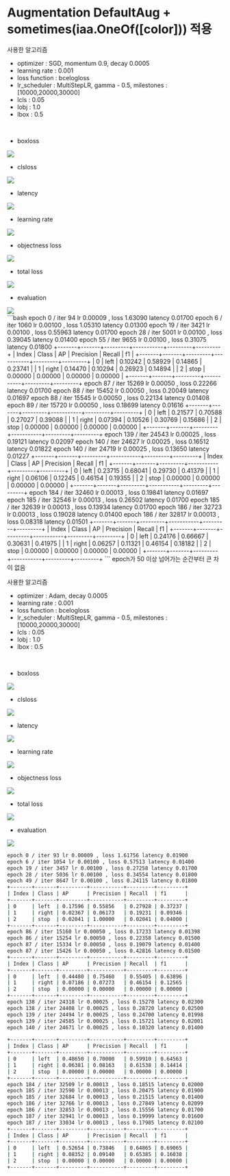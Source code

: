 # Augmentation DefaultAug + sometimes(iaa.OneOf([color])) 적용



사용한 알고리즘
- optimizer : SGD, momentum 0.9, decay 0.0005
- learning rate : 0.001
- loss function : bcelogloss
- lr_scheduler : MultiStepLR, gamma - 0.5, milestones : [10000,20000,30000]
- lcls : 0.05
- lobj : 1.0
- lbox : 0.5

<br>

- boxloss
<img src="./assets/boxloss_sgd.PNG">

- clsloss
<img src="./assets/clsloss_sgd.PNG">

- latency
<img src="./assets/latency_sgd.PNG">

- learning rate
<img src="./assets/lr_sgd.PNG">

- objectness loss
<img src="./assets/objloss_sgd.PNG">

- total loss
<img src="./assets/totalloss_sgd.PNG">

- evaluation
<img src="./assets/evaluation_sgd.PNG">

<br>
```bash
epoch 0 / iter 94 lr 0.00009 , loss 1.63090 latency 0.01700
epoch 6 / iter 1060 lr 0.00100 , loss 1.05310 latency 0.01300
epoch 19 / iter 3421 lr 0.00100 , loss 0.55963 latency 0.01700
epoch 28 / iter 5001 lr 0.00100 , loss 0.39045 latency 0.01400
epoch 55 / iter 9655 lr 0.00100 , loss 0.31075 latency 0.01800
+-------+-------+---------+-----------+---------+---------+
| Index | Class | AP      | Precision | Recall  | f1      |
+-------+-------+---------+-----------+---------+---------+
| 0     | left  | 0.10242 | 0.58929   | 0.14865 | 0.23741 |
| 1     | right | 0.14470 | 0.10294   | 0.26923 | 0.14894 |
| 2     | stop  | 0.00000 | 0.00000   | 0.00000 | 0.00000 |
+-------+-------+---------+-----------+---------+---------+
epoch 87 / iter 15269 lr 0.00050 , loss 0.22266 latency 0.01700
epoch 88 / iter 15452 lr 0.00050 , loss 0.20049 latency 0.01697
epoch 88 / iter 15545 lr 0.00050 , loss 0.22134 latency 0.01408
epoch 89 / iter 15720 lr 0.00050 , loss 0.18699 latency 0.01616
+-------+-------+---------+-----------+---------+---------+
| 0     | left  | 0.21577 | 0.70588   | 0.27027 | 0.39088 |
| 1     | right | 0.07394 | 0.10526   | 0.30769 | 0.15686 |
| 2     | stop  | 0.00000 | 0.00000   | 0.00000 | 0.00000 |
+-------+-------+---------+-----------+---------+---------+
epoch 139 / iter 24543 lr 0.00025 , loss 0.19121 latency 0.02097
epoch 140 / iter 24627 lr 0.00025 , loss 0.16512 latency 0.01822
epoch 140 / iter 24719 lr 0.00025 , loss 0.13650 latency 0.01227
+-------+-------+---------+-----------+---------+---------+
| Index | Class | AP      | Precision | Recall  | f1      |
+-------+-------+---------+-----------+---------+---------+
| 0     | left  | 0.23715 | 0.68041   | 0.29730 | 0.41379 |
| 1     | right | 0.06106 | 0.12245   | 0.46154 | 0.19355 |
| 2     | stop  | 0.00000 | 0.00000   | 0.00000 | 0.00000 |
+-------+-------+---------+-----------+---------+---------+
epoch 184 / iter 32460 lr 0.00013 , loss 0.19841 latency 0.01697
epoch 185 / iter 32546 lr 0.00013 , loss 0.26502 latency 0.01700
epoch 185 / iter 32639 lr 0.00013 , loss 0.13934 latency 0.01700
epoch 186 / iter 32723 lr 0.00013 , loss 0.19028 latency 0.01400
epoch 186 / iter 32817 lr 0.00013 , loss 0.08318 latency 0.01501
+-------+-------+---------+-----------+---------+---------+
| Index | Class | AP      | Precision | Recall  | f1      |
+-------+-------+---------+-----------+---------+---------+
| 0     | left  | 0.24176 | 0.66667   | 0.30631 | 0.41975 |
| 1     | right | 0.06257 | 0.11321   | 0.46154 | 0.18182 |
| 2     | stop  | 0.00000 | 0.00000   | 0.00000 | 0.00000 |
+-------+-------+---------+-----------+---------+---------+
```
epoch가 50 이상 넘어가는 순간부터 큰 차이 없음

<br>

사용한 알고리즘
- optimizer : Adam, decay 0.0005
- learning rate : 0.001
- loss function : bcelogloss
- lr_scheduler : MultiStepLR, gamma - 0.5, milestones : [10000,20000,30000]
- lcls : 0.05
- lobj : 1.0
- lbox : 0.5

<br>

- boxloss
<img src="./assets/boxloss_adam.PNG">

- clsloss
<img src="./assets/clsloss_adam.PNG">

- latency
<img src="./assets/latency_adam.PNG">

- learning rate
<img src="./assets/lr_adam.PNG">

- objectness loss
<img src="./assets/objloss_adam.PNG">

- total loss
<img src="./assets/totalloss_adam.PNG">

- evaluation
<img src="./assets/evaluation_adam.PNG">

```bash
epoch 0 / iter 93 lr 0.00009 , loss 1.61756 latency 0.01900
epoch 6 / iter 1054 lr 0.00100 , loss 0.57513 latency 0.01400
epoch 19 / iter 3457 lr 0.00100 , loss 0.27258 latency 0.01700
epoch 28 / iter 5036 lr 0.00100 , loss 0.34554 latency 0.01800
epoch 49 / iter 8647 lr 0.00100 , loss 0.24115 latency 0.01800
+-------+-------+---------+-----------+---------+---------+
| Index | Class | AP      | Precision | Recall  | f1      |
+-------+-------+---------+-----------+---------+---------+
| 0     | left  | 0.17596 | 0.55856   | 0.27928 | 0.37237 |
| 1     | right | 0.02367 | 0.06173   | 0.19231 | 0.09346 |
| 2     | stop  | 0.02041 | 1.00000   | 0.02041 | 0.04000 |
+-------+-------+---------+-----------+---------+---------+
epoch 86 / iter 15160 lr 0.00050 , loss 0.17233 latency 0.01398
epoch 86 / iter 15254 lr 0.00050 , loss 0.22358 latency 0.01500
epoch 87 / iter 15334 lr 0.00050 , loss 0.19079 latency 0.01400
epoch 87 / iter 15426 lr 0.00050 , loss 0.42816 latency 0.01500
+-------+-------+---------+-----------+---------+---------+
| Index | Class | AP      | Precision | Recall  | f1      |
+-------+-------+---------+-----------+---------+---------+
| 0     | left  | 0.44480 | 0.75460   | 0.55405 | 0.63896 |
| 1     | right | 0.07186 | 0.07273   | 0.46154 | 0.12565 |
| 2     | stop  | 0.00000 | 0.00000   | 0.00000 | 0.00000 |
+-------+-------+---------+-----------+---------+---------+
epoch 138 / iter 24318 lr 0.00025 , loss 0.15278 latency 0.02300
epoch 138 / iter 24408 lr 0.00025 , loss 0.28720 latency 0.02500
epoch 139 / iter 24494 lr 0.00025 , loss 0.24700 latency 0.01998
epoch 139 / iter 24585 lr 0.00025 , loss 0.15721 latency 0.02001
epoch 140 / iter 24671 lr 0.00025 , loss 0.10320 latency 0.01400

+-------+-------+---------+-----------+---------+---------+
| Index | Class | AP      | Precision | Recall  | f1      |
+-------+-------+---------+-----------+---------+---------+
| 0     | left  | 0.48650 | 0.70000   | 0.59910 | 0.64563 |
| 1     | right | 0.06381 | 0.08163   | 0.61538 | 0.14414 |
| 2     | stop  | 0.00000 | 0.00000   | 0.00000 | 0.00000 |
+-------+-------+---------+-----------+---------+---------+
epoch 184 / iter 32509 lr 0.00013 , loss 0.18515 latency 0.02000
epoch 185 / iter 32590 lr 0.00013 , loss 0.20475 latency 0.01900
epoch 185 / iter 32684 lr 0.00013 , loss 0.21515 latency 0.01400
epoch 186 / iter 32766 lr 0.00013 , loss 0.27849 latency 0.02099
epoch 186 / iter 32853 lr 0.00013 , loss 0.15556 latency 0.01700
epoch 187 / iter 32941 lr 0.00013 , loss 0.19999 latency 0.01600
epoch 187 / iter 33034 lr 0.00013 , loss 0.17985 latency 0.02100
+-------+-------+---------+-----------+---------+---------+
| Index | Class | AP      | Precision | Recall  | f1      |
+-------+-------+---------+-----------+---------+---------+
| 0     | left  | 0.52654 | 0.73846   | 0.64865 | 0.69065 |
| 1     | right | 0.08352 | 0.09140   | 0.65385 | 0.16038 |
| 2     | stop  | 0.00000 | 0.00000   | 0.00000 | 0.00000 |
+-------+-------+---------+-----------+---------+---------+
```